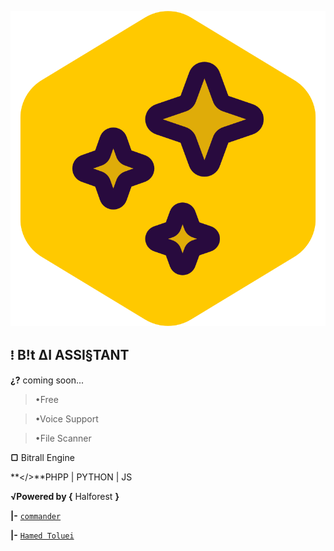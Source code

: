 ![.](https://github.com/Halforest/.github/blob/main/profile/logo.png)

## **⁞ B!t ∆I ASSI§TANT**

**¿?** coming soon...

> •Free

> •Voice Support

> •File Scanner

**▢** Bitrall Engine

**</>**PHPP | PYTHON | JS

**√Powered by {** Halforest **}**

**|-** [`commander`](https://github.com/xqb-dpx)

**|-** [`Hamed Toluei`](https://github.com/hamedtl)
